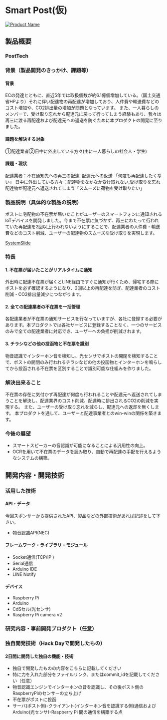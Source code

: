 # Smart Post(仮)

[![Product Name](image.png)](https://www.youtube.com/watch?v=G5rULR53uMk)

## 製品概要

### PostTech

### 背景（製品開発のきっかけ、課題等）

#### 背景
ECの発達とともに、直近5年では取扱個数が約6.1億個増加している。（国土交通省HPより）それに伴い配達物の再配達が増加しており、人件費や輸送費などのコスト増加や、CO2排出量の増加が問題となっています。
また、一人暮らしのメンバーで、受け取り忘れから配達元に戻って行ってしまう経験もあり、我々は再三に渡る再配達および配達元への返送を防ぐために本プロダクトの開発に至りました。

#### 課題を解決する対象
①配達業者②日中に外出している方々(主に一人暮らしの社会人・学生)

#### 課題・現状
配達業者：不在通知先への再三の配達, 配達元への返送 「何度も再配達したくない」
日中に外出している方々：配達物をなかなか受け取れない,受け取りを忘れ配達物が配達元へ返送されてしまう「スムーズに荷物を受け取りたい」

### 製品説明（具体的な製品の説明）
ポストに宅配物の不在票が届いたことがユーザーのスマートフォンに通知されるIoTデバイスを開発しました。今まで不在票に気づかず、再三にわたって行われていた再配達を2回以上行われないようにすることで、配達業者の人件費・輸送費などのコスト削減、ユーザーの配達物のスムーズな受け取りを実現します。

[SystemSlide](スライド1.png) 
### 特長

#### 1. 不在票が届いたことがリアルタイムに通知
外出時に配達不在票が届くとLINE経由ですぐに通知が行くため、帰宅する際にポストを必ず確認するようになり、2回以上の再配達を防ぎ、配達業者のコスト削減・CO2排出量減少につながります。

#### 2. 全ての配達業者の不在票を一括管理
各配達業者が不在票の通知サービスを行なっていますが、各社に登録する必要があります。本プロダクトでは各社サービスに登録することなく、一つのサービスのみで全ての配達業者に対応でき、ユーザーへの負担が削減されます。

#### 3. チラシなどの他の投函物と不在票を識別
物音認識でインターホン音を検知し、光センサでポストの開閉を検知することで、ポストの開閉のみ行われるチラシなどの他の投函物とインターホンを鳴らしてから投函される不在票を区別することで識別可能な仕組みを作りました。


### 解決出来ること
不在票の存在に気付かず再配達が何度も行われることや配達元へ返送されてしまうことを解決し、配達業界のコスト削減、配達時に排出されるCO2の削減を実現する。
また、ユーザーの受け取り忘れを減らし、配達元への返却を無くします。
本プロダクトを通して、ユーザーと配達事業者とのwin-winの関係を築きます。

### 今後の展望
* スマートスピーカーの音認識が可能になることによる汎用性の向上。
* OCRを用いて不在票のデータを読み取り、自動で再配達の手配を行えるようなシステムの構築。


## 開発内容・開発技術
### 活用した技術
#### API・データ
今回スポンサーから提供されたAPI、製品などの外部技術があれば記述をして下さい。

* 物音認識API(NEC)

#### フレームワーク・ライブラリ・モジュール
* Socket通信(TCP/IP )
* Serial通信
* Arduino IDE
* LINE Notify

#### デバイス
* Raspberry Pi
* Arduino
* CdSセル(光センサ)
* Raspberry Pi camera v2

### 研究内容・事前開発プロダクト（任意）
### 独自開発技術（Hack Dayで開発したもの）
#### 2日間に開発した独自の機能・技術
* 独自で開発したものの内容をこちらに記載してください
* 特に力を入れた部分をファイルリンク、またはcommit_idを記載してください（任意）
* 物音認識エンジンでインターホンの音を認識し、その後ポスト側のRaspberryPiのセンサーの立ち上げ
* 不在票がポストに投函
* サーバ(ポスト側)-クライアント(インターホン音を認識する側)通信およびArduino(光センサ)-Raspberry Pi 間の通信を構築する点

